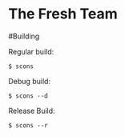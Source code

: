 The Fresh Team
==================

#Building

Regular build:

    $ scons
    
Debug build:

    $ scons --d
    
Release Build:

    $ scons --r
